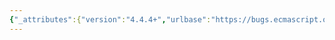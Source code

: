 ```yaml
---
{"_attributes":{"version":"4.4.4+","urlbase":"https://bugs.ecmascript.org/","maintainer":"dherman@mozilla.com"},"bug":{"bug_id":705,"creation_ts":"2012-10-03 11:20:00 -0700","short_desc":"13.2: \"perfroming Binding initialization\"","delta_ts":"2012-10-26 15:34:11 -0700","product":"Draft for 6th Edition","component":"editorial issue","version":"Rev 10: September 27, 2012 Draft","rep_platform":"All","op_sys":"All","bug_status":"RESOLVED","resolution":"FIXED","priority":"Normal","bug_severity":"enhancement","everconfirmed":true,"reporter":{"uid":"jmdyck","name":"Michael Dyck"},"assigned_to":{"uid":"allen","name":"Allen Wirfs-Brock"},"long_desc":[{"commentid":1825,"comment_count":0,"who":{"uid":"jmdyck","name":"Michael Dyck"},"bug_when":"2012-10-03 11:20:37 -0700","thetext":"In 13.2 \"Arrow Function Definitions\",\nunder \"Runtime Semantics: Binding Initialisation\",\nrule 2 step 2 says:\n     Return the result of perfroming Binding initialization of formals ...\n\nChange \"perfroming\" to \"performing\".\n\nCapitalize \"initialization\" and change the 'z' to 's'."},{"commentid":2050,"comment_count":1,"who":{"uid":"allen","name":"Allen Wirfs-Brock"},"bug_when":"2012-10-25 15:42:53 -0700","thetext":"corrected in rev 11 editor's draft"},{"commentid":2114,"comment_count":2,"who":{"uid":"allen","name":"Allen Wirfs-Brock"},"bug_when":"2012-10-26 15:34:11 -0700","thetext":"in October 26, 2012 release draft"}]}}
---
```

